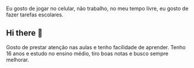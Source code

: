 Eu gosto de jogar no celular, não trabalho, no meu tempo livre, eu gosto  de fazer tarefas escolares.
## Hi there 👋
Gosto de prestar atenção nas aulas e tenho facilidade de aprender.
Tenho 16 anos e estudo no ensino médio, tiro boas notas e busco sempre melhorar.
<!--
**Pablo1950/Pablo1950** is a ✨ _special_ ✨ repository because its `README.md` (this file) appears on your GitHub profile.

Here are some ideas to get you started:

- 🔭 I’m currently working on ...
- 🌱 I’m currently learning ...
- 👯 I’m looking to collaborate on ...
- 🤔 I’m looking for help with ...
- 💬 Ask me about ...
- 📫 How to reach me: ...
- 😄 Pronouns: ...
- ⚡ Fun fact: ...
-->
